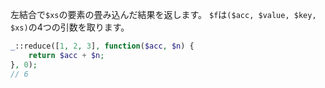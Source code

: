 左結合で`$xs`の要素の畳み込んだ結果を返します。
`$f`は`($acc, $value, $key, $xs)`の4つの引数を取ります。

```php
_::reduce([1, 2, 3], function($acc, $n) {
    return $acc + $n;
}, 0);
// 6
```
